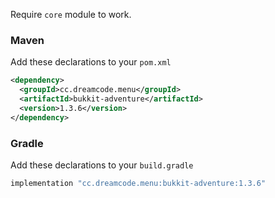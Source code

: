 Require ``core`` module to work.
### Maven
Add these declarations to your ``pom.xml``

```xml
<dependency>
  <groupId>cc.dreamcode.menu</groupId>
  <artifactId>bukkit-adventure</artifactId>
  <version>1.3.6</version>
</dependency>
```

### Gradle
Add these declarations to your ``build.gradle``

```gradle
implementation "cc.dreamcode.menu:bukkit-adventure:1.3.6"
```